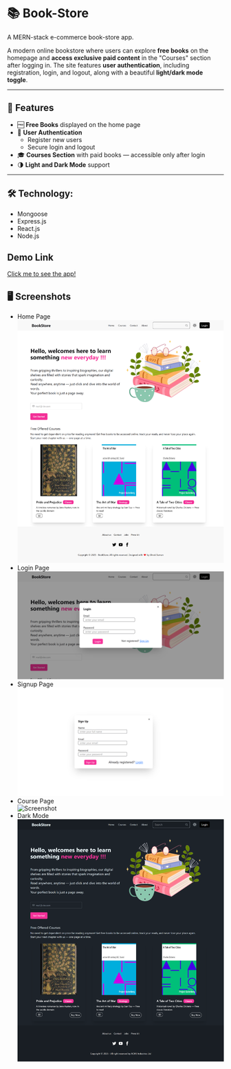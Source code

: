 # 📚 Book-Store

A MERN-stack e-commerce book-store app.

A modern online bookstore where users can explore **free books** on the homepage and **access exclusive paid content** in the "Courses" section after logging in. The site features **user authentication**,
including registration, login, and logout, along with a beautiful **light/dark mode toggle**.

---

## 🚀 Features

- 🆓 **Free Books** displayed on the home page
- 🔐 **User Authentication**
  - Register new users
  - Secure login and logout
- 🎓 **Courses Section** with paid books — accessible only after login
- 🌗 **Light and Dark Mode** support

---
##  🛠️ Technology:
- Mongoose
- Express.js
- React.js
- Node.js

 ## Demo Link

[Click me to see the app!](https://bookstore-zone19-05.netlify.app/)
  
## 🖥️ Screenshots
- Home Page <br>
  ![Screenshot](./frontend/src/assets/homepage.png)
- Login Page <br>
  ![Screenshot](./frontend/src/assets/login.png)
- Signup Page <br>
  ![Screenshot](./frontend/src/assets/signup.png)
- Course Page <br>
  ![Screenshot](./frontend/src/assets/course.png)
- Dark Mode <br>
  ![Screenshot](./frontend/src/assets/dark_homepage.png)
  

